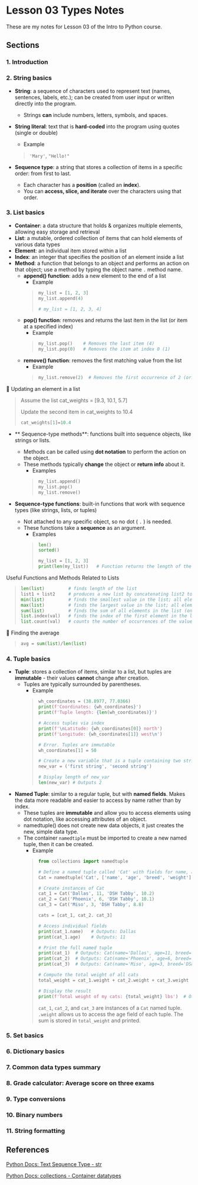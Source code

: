 # Lesson 03 Types Notes

These are my notes for Lesson 03 of the Intro to Python course.

## Sections

### 1. Introduction


### 2. String basics

- **String**: a sequence of characters used to represent text (names, sentences, labels, etc.); can be created from user input or written directly into the program.
  - Strings **can** include numbers, letters, symbols, and spaces.
- **String literal**: text that is **hard-coded** into the program using quotes (single or double)
  - Example
  > ```'Mary'```, ```"Hello!"```
  
- **Sequence type**: a string that stores a collection of items in a specific order: from first to last.
  - Each character has a **position** (called an **index**).
  - You can **access, slice, and iterate** over the characters using that order.

### 3. List basics

- **Container**: a data structure that holds & organizes multiple elements, allowing easy storage and retrieval
- **List**: a mutable, ordered collection of items that can hold elements of various data types
- **Element**: an individual item stored within a list
- **Index**: an integer that specifies the position of an element inside a list
- **Method**: a function that belongs to an object and performs an action on that object; use a method by typing the object name ```.``` method name.
  - **append() function**: adds a new element to the end of a list
    - Example
    > ```python
    > my_list = [1, 2, 3]
    > my_list.append(4)
    >
    > # my_list = [1, 2, 3, 4]
    > ```
  - **pop() function**: removes and returns the last item in the list (or item at a specified index)
    - Example
    > ```python
    > my_list.pop()    # Removes the last item (4)
    > my_list.pop(0)   # Removes the item at index 0 (1)
    > ```
  - **remove() function**: removes the first matching value from the list
    - Example
    > ```python
    > my_list.remove(2)  # Removes the first occurrence of 2 (originally my_list[1])
    > ```

📌 Updating an element in a list
> Assume the list cat_weights = [9.3, 10.1, 5.7]
> 
> Update the second item in cat_weights to 10.4
> ```python
> cat_weights[1]=10.4
> ```

- ** Sequence-type methods**: functions built into sequence objects, like strings or lists.
  - Methods can be called using **dot notation** to perform the action on the object.
  - These methods typically **change** the object or **return info** about it.
    - Examples
    > ```python
    > my_list.append()
    > my_list.pop()
    > my_list.remove()
    > ```
  
- **Sequence-type functions**: built-in functions that work with sequence types (like strings, lists, or tuples)
  - Not attached to any specific object, so no dot ( ```.``` ) is needed.
  - These functions take a **sequence** as an argument.
    - Examples
    > ```python
    > len()
    > sorted()
    > 
    > my_list = [1, 2, 3]
    > print(len(my_list))   # Function returns the length of the list
    > ```
    
Useful Functions and Methods Related to Lists
> ```python
> len(list)         # finds length of the list
> list1 + list2     # produces a new list by concatenating list2 to the end of list1
> min(list)         # finds the smallest value in the list; all elements must be the same type
> max(list)         # finds the largest value in the list; all element must be the same type
> sum(list)         # finds the sum of all elements in the list (only numbers)
> list.index(val)   # finds the index of the first element in the list whose value matches val
> list.count(val)   # counts the number of occurrences of the value val in the list
> ```


📌 Finding the average
> ```python
> avg = sum(list)/len(list)
> ```


### 4. Tuple basics

- **Tuple**: stores a collection of items, similar to a list, but tuples are **immutable** - their values **cannot** change after creation.
  - Tuples are typically surrounded by parentheses.
    - Example
    > ```python
    > wh_coordinates = (38.8977, 77.0366)
    > print(f'Coordinates: {wh_coordinates}')
    > print(f'Tuple length: {len(wh_coordinates)}')
    > 
    > # Access tuples via index
    > print(f'\nLatitude: {wh_coordinates[0]} north')
    > print(f'Longitude: {wh_coordinates[1]} west\n')
    > 
    > # Error. Tuples are immutable
    > wh_coordinates[1] = 50
    > ```
    >
    > ```python
    > # Create a new variable that is a tuple containing two strings
    > new_var = ('first string', 'second string')
    >
    > # Display length of new_var
    > len(new_var) # Outputs 2
    > ```
- **Named Tuple**: similar to a regular tuple, but with **named fields**. Makes the data more readable and easier to access by name rather than by index.
  - These tuples are **immutable** and allow you to access elements using dot notation, like accessing attributes of an object.
  - namedtuple() does not create new data objects, it just creates the new, simple data type.
  - The container ```namedtiple``` must be imported to create a new named tuple, then it can be created.
    - Example
    > ```python
    > from collections import namedtuple
    >
    > # Define a named tuple called 'Cat' with fields for name, age, and breed
    > Cat = namedtuple('Cat', ['name', 'age', 'breed', 'weight'])
    >
    > # Create instances of Cat
    > cat_1 = Cat('Dallas', 11, 'DSH Tabby', 10.2)
    > cat_2 = Cat('Phoenix', 6, 'DSH Tabby', 10.1)
    > cat_3 = Cat('Miso', 3, 'DSH Tabby', 8.8)
    >
    > cats = [cat_1, cat_2. cat_3]
    >
    > # Access individual fields
    > print(cat_1.name)   # Outputs: Dallas
    > print(cat_1.age)    # Outputs: 11
    >
    > # Print the full named tuple
    > print(cat_1)  # Outputs: Cat(name='Dallas', age=11, breed='DSH Tabby')
    > print(cat_2)  # Outputs: Cat(name='Phoenix', age=6, breed='DSH Tabby')
    > print(cat_3)  # Outputs: Cat(name='Miso', age=3, breed='DSH Tabby')
    >
    > # Compute the total weight of all cats
    > total_weight = cat_1.weight + cat_2.weight + cat_3.weight
    >
    > # Display the result
    > print(f'Total weight of my cats: {total_weight} lbs')  # Outputs: Total weight of my cats: 29.1 lbs
    > ```
    >
    > ```cat_1```, ```cat_2```, and ```cat_3``` are instances of a ```Cat``` named tuple.
    > ```.weight``` allows us to access the age field of each tuple.
    > The sum is stored in ```total_weight``` and printed.


### 5. Set basics


### 6. Dictionary basics


### 7. Common data types summary


### 8. Grade calculator: Average score on three exams


### 9. Type conversions


### 10. Binary numbers


### 11. String formatting



## References

[Python Docs: Text Sequence Type - str](https://docs.python.org/3/library/stdtypes.html#text-sequence-type-str)

[Python Docs: collections - Container datatypes](https://docs.python.org/3/library/collections.html)
